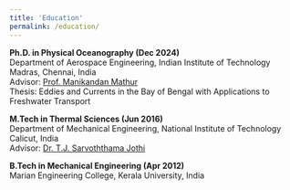 ```yaml
---
title: 'Education'
permalink: /education/
---
```


**Ph.D. in Physical Oceanography (Dec 2024)**  
Department of Aerospace Engineering, Indian Institute of Technology Madras, Chennai, India   
Advisor: [Prof. Manikandan Mathur](https://scholar.google.co.in/citations?user=QbrM7-gAAAAJ&hl=en)  
Thesis: Eddies and Currents in the Bay of Bengal with Applications to Freshwater Transport

**M.Tech in Thermal Sciences (Jun 2016)**  
Department of Mechanical Engineering, National Institute of Technology Calicut, India  
Advisor: [Dr. T.J. Sarvoththama Jothi](https://scholar.google.co.in/citations?user=8lTajj4AAAAJ&hl=en)

**B.Tech in Mechanical Engineering (Apr 2012)**  
Marian Engineering College, Kerala University, India
